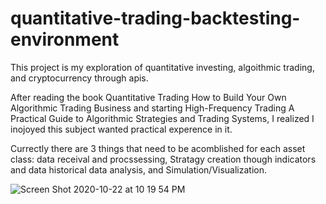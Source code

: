 # quantitative-trading-backtesting-environment

This project is my exploration of quantitative investing, algoithmic trading, and cryptocurrency through apis. 

After reading the book Quantitative Trading How to Build Your Own Algorithmic Trading Business and 
starting High-Frequency Trading A Practical Guide to Algorithmic Strategies and Trading Systems, I realized I inojoyed this subject wanted practical experence in it. 

Currectly there are 3 things that need to be acomblished for each asset class: 
data receival and procssessing, Stratagy creation though indicators and data historical data analysis, and Simulation/Visualization.  

![Screen Shot 2020-10-22 at 10 19 54 PM](https://user-images.githubusercontent.com/43822429/96957309-e77d7500-14bf-11eb-9fde-3617f4b19cbd.png)

